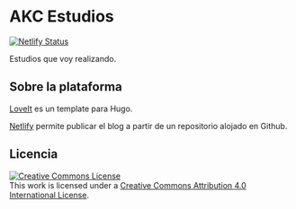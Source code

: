 # AKC Estudios

[![Netlify Status](https://api.netlify.com/api/v1/badges/a8570ad2-b1a5-4f6b-9c91-d570a875de15/deploy-status)](https://app.netlify.com/sites/akc-estudios/deploys)

Estudios que voy realizando.

## Sobre la plataforma

[LoveIt](https://hugoloveit.com/) es un template para Hugo.

[Netlify](https://www.netlify.com/) permite publicar el blog a partir de un repositorio alojado en Github.

## Licencia

<a rel="license" href="http://creativecommons.org/licenses/by/4.0/"><img alt="Creative Commons License" style="border-width:0" src="https://i.creativecommons.org/l/by/4.0/88x31.png" /></a><br />This work is licensed under a <a rel="license" href="http://creativecommons.org/licenses/by/4.0/">Creative Commons Attribution 4.0 International License</a>.

